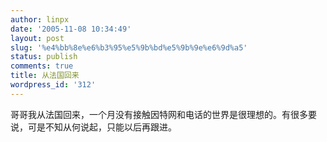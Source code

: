 ```yaml
---
author: linpx
date: '2005-11-08 10:34:49'
layout: post
slug: '%e4%bb%8e%e6%b3%95%e5%9b%bd%e5%9b%9e%e6%9d%a5'
status: publish
comments: true
title: 从法国回来
wordpress_id: '312'
---
```


哥哥我从法国回来，一个月没有接触因特网和电话的世界是很理想的。有很多要说，可是不知从何说起，只能以后再跟进。

